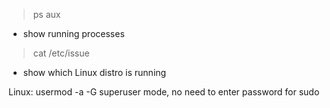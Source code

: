 >ps aux
- show running processes
> cat /etc/issue
- show which Linux distro is running


Linux: 
usermod -a -G 
superuser mode, no need to enter password for sudo

